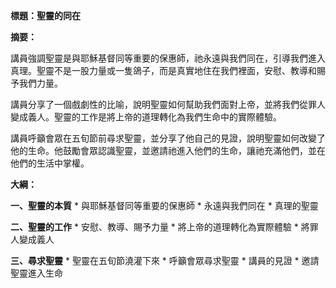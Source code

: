 **標題：聖靈的同在**

**摘要：**

講員強調聖靈是與耶穌基督同等重要的保惠師，祂永遠與我們同在，引導我們進入真理。聖靈不是一股力量或一隻鴿子，而是真實地住在我們裡面，安慰、教導和賜予我們力量。

講員分享了一個戲劇性的比喻，說明聖靈如何幫助我們面對上帝，並將我們從罪人變成義人。聖靈的工作是將上帝的道理轉化為我們生命中的實際體驗。

講員呼籲會眾在五旬節前尋求聖靈，並分享了他自己的見證，說明聖靈如何改變了他的生命。他鼓勵會眾認識聖靈，並邀請祂進入他們的生命，讓祂充滿他們，並在他們的生活中掌權。

**大綱：**

**一、聖靈的本質**
    * 與耶穌基督同等重要的保惠師
    * 永遠與我們同在
    * 真理的聖靈

**二、聖靈的工作**
    * 安慰、教導、賜予力量
    * 將上帝的道理轉化為實際體驗
    * 將罪人變成義人

**三、尋求聖靈**
    * 聖靈在五旬節澆灌下來
    * 呼籲會眾尋求聖靈
    * 講員的見證
    * 邀請聖靈進入生命